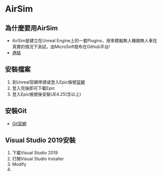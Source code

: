 # AirSim
## 為什麼要用AirSim
- AirSim是建立在Unreal Engine上的一套Plugins，用來模擬無人機跟無人車在真實的情況下測試，由MicroSoft發布在Github平台!
- [連結]('https://github.com/microsoft/AirSim.git')


## 安裝檔案
1. 到Unreal官網申請或登入Epic帳號[官網](https://www.oracle.com/tw/java/technologies/javase/javase8-archive-downloads.html)
2. 登入完後即可下載Epic
3. 登入Epic帳號後安裝UE4.25(含以上)

## 安裝Git
 - [Git官網](https://git-scm.com/downloads)

## Visual Studio 2019安裝
1. 下載Visual Studio 2019
2. 打開Visual Studio Installer 
3. Modify
4. 

